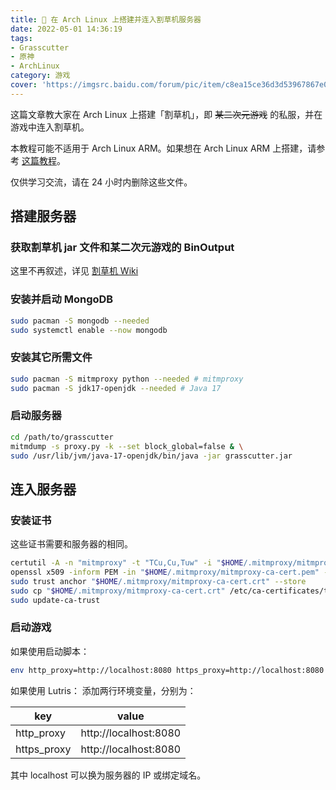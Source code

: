 ```yaml
---
title: 🚜 在 Arch Linux 上搭建并连入割草机服务器
date: 2022-05-01 14:36:19
tags:
- Grasscutter
- 原神
- ArchLinux
category: 游戏
cover: 'https://imgsrc.baidu.com/forum/pic/item/c8ea15ce36d3d53967867e027f87e950342ab0bc.jpg'
---
```


这篇文章教大家在 Arch Linux 上搭建「割草机」，即 ~~某二次元游戏~~ 的私服，并在游戏中连入割草机。

本教程可能不适用于 Arch Linux ARM。如果想在 Arch Linux ARM 上搭建，请参考 [这篇教程](https://www.chitang.tech/posts/grasscutter-android/)。

仅供学习交流，请在 24 小时内删除这些文件。

## 搭建服务器

### 获取割草机 jar 文件和某二次元游戏的 BinOutput

这里不再叙述，详见 [割草机 Wiki](https://github.com/Grasscutters/Grasscutter/wiki)

### 安装并启动 MongoDB

```bash
sudo pacman -S mongodb --needed
sudo systemctl enable --now mongodb
```

### 安装其它所需文件

```bash
sudo pacman -S mitmproxy python --needed # mitmproxy
sudo pacman -S jdk17-openjdk --needed # Java 17
```

### 启动服务器

```bash
cd /path/to/grasscutter
mitmdump -s proxy.py -k --set block_global=false & \
sudo /usr/lib/jvm/java-17-openjdk/bin/java -jar grasscutter.jar
```

## 连入服务器

### 安装证书

这些证书需要和服务器的相同。

```bash
certutil -A -n "mitmproxy" -t "TCu,Cu,Tuw" -i "$HOME/.mitmproxy/mitmproxy-ca-cert.cer" -d sql:$HOME/.pki/nssdb # 安装用户证书，可选
openssl x509 -inform PEM -in "$HOME/.mitmproxy/mitmproxy-ca-cert.pem" -out "$HOME/.mitmproxy/mitmproxy-ca-cert.crt" # 把 pem 证书转为 crt
sudo trust anchor "$HOME/.mitmproxy/mitmproxy-ca-cert.crt" --store
sudo cp "$HOME/.mitmproxy/mitmproxy-ca-cert.crt" /etc/ca-certificates/trust-source/anchors/
sudo update-ca-trust
```

### 启动游戏

如果使用启动脚本：

```bash
env http_proxy=http://localhost:8080 https_proxy=http://localhost:8080 /path/to/certain_anime_game_startup.sh
```

如果使用 Lutris：
添加两行环境变量，分别为：

| key | value |
| --- | --- |
| http_proxy | http://localhost:8080 |
| https_proxy | http://localhost:8080 |

其中 localhost 可以换为服务器的 IP 或绑定域名。

